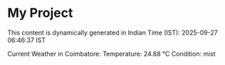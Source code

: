 # My Project

This content is dynamically generated in Indian Time (IST): 2025-09-27 06:46:37 IST


Current Weather in Coimbatore:
Temperature: 24.88 °C
Condition: mist

